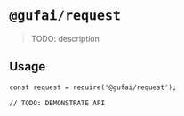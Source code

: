# `@gufai/request`

> TODO: description

## Usage

```
const request = require('@gufai/request');

// TODO: DEMONSTRATE API
```
